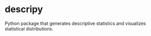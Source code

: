# descripy
Python package that generates descriptive statistics and visualizes statistical distributions.
